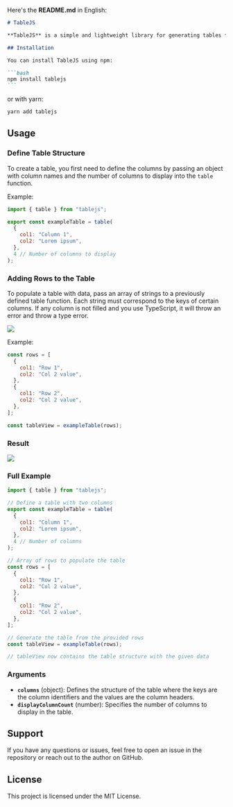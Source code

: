 Here's the **README.md** in English:

````markdown
# TableJS

**TableJS** is a simple and lightweight library for generating tables from provided data. It allows you to easily define columns and build tables with custom rows.

## Installation

You can install TableJS using npm:

```bash
npm install tablejs
```
````

or with yarn:

```bash
yarn add tablejs
```

## Usage

### Define Table Structure

To create a table, you first need to define the columns by passing an object with column names and the number of columns to display into the `table` function.

Example:

```javascript
import { table } from "tablejs";

export const exampleTable = table(
  {
    col1: "Column 1",
    col2: "Lorem ipsum",
  },
  4 // Number of columns to display
);
```

### Adding Rows to the Table

To populate a table with data, pass an array of strings to a previously defined table function. Each string must correspond to the keys of certain columns. If any column is not filled and you use TypeScript, it will throw an error and throw a type error.

<img src="assets/screenshots/type_error1.png">

Example:

```javascript
const rows = [
  {
    col1: "Row 1",
    col2: "Col 2 value",
  },
  {
    col1: "Row 2",
    col2: "Col 2 value",
  },
];

const tableView = exampleTable(rows);
```

### Result

<img src="assets/screenshots/table_result1.png">

### Full Example

```javascript
import { table } from "tablejs";

// Define a table with two columns
export const exampleTable = table(
  {
    col1: "Column 1",
    col2: "Lorem ipsum",
  },
  4 // Number of columns
);

// Array of rows to populate the table
const rows = [
  {
    col1: "Row 1",
    col2: "Col 2 value",
  },
  {
    col1: "Row 2",
    col2: "Col 2 value",
  },
];

// Generate the table from the provided rows
const tableView = exampleTable(rows);

// tableView now contains the table structure with the given data
```

### Arguments

- **`columns`** (object): Defines the structure of the table where the keys are the column identifiers and the values are the column headers.
- **`displayColumnCount`** (number): Specifies the number of columns to display in the table.

## Support

If you have any questions or issues, feel free to open an issue in the repository or reach out to the author on GitHub.

## License

This project is licensed under the MIT License.
